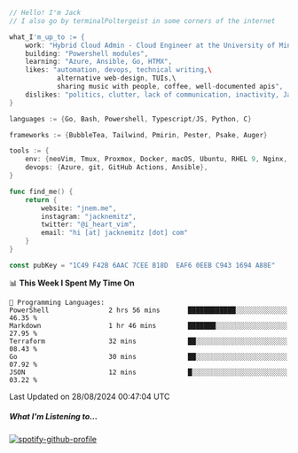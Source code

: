 ```go
// Hello! I'm Jack
// I also go by terminalPoltergeist in some corners of the internet

what_I'm_up_to := {
    work: "Hybrid Cloud Admin - Cloud Engineer at the University of Minnesota",
    building: "Powershell modules",
    learning: "Azure, Ansible, Go, HTMX",
    likes: "automation, devops, technical writing,\
            alternative web-design, TUIs,\
            sharing music with people, coffee, well-documented apis",
    dislikes: "politics, clutter, lack of communication, inactivity, Java",
}

languages := {Go, Bash, Powershell, Typescript/JS, Python, C}

frameworks := {BubbleTea, Tailwind, Pmirin, Pester, Psake, Auger}

tools := {
    env: {neoVim, Tmux, Proxmox, Docker, macOS, Ubuntu, RHEL 9, Nginx, DigitalOcean, Cloudflare},
    devops: {Azure, git, GitHub Actions, Ansible},
}

func find_me() {
    return {
        website: "jnem.me",
        instagram: "jacknemitz",
        twitter: "@i_heart_vim",
        email: "hi [at] jacknemitz [dot] com"
    }
}

const pubKey = "1C49 F42B 6AAC 7CEE B18D  EAF6 0EEB C943 1694 A88E"
```

<!--START_SECTION:waka-->
📊 **This Week I Spent My Time On** 

```text
💬 Programming Languages: 
PowerShell               2 hrs 56 mins       ████████████░░░░░░░░░░░░░   46.35 % 
Markdown                 1 hr 46 mins        ███████░░░░░░░░░░░░░░░░░░   27.95 % 
Terraform                32 mins             ██░░░░░░░░░░░░░░░░░░░░░░░   08.43 % 
Go                       30 mins             ██░░░░░░░░░░░░░░░░░░░░░░░   07.92 % 
JSON                     12 mins             █░░░░░░░░░░░░░░░░░░░░░░░░   03.22 % 
```


 Last Updated on 28/08/2024 00:47:04 UTC
<!--END_SECTION:waka-->

##### What I'm Listening to...

[![spotify-github-profile](https://jnem.me/listening-item?maxAge=2592000)](https://jnem.me/listening)
